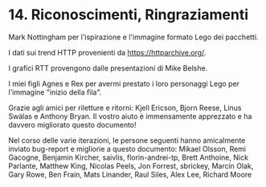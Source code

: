 # 14. Riconoscimenti, Ringraziamenti

Mark Nottingham per l'ispirazione e l'immagine formato Lego dei pacchetti.

I dati sui trend HTTP provenienti da https://httparchive.org/.

I grafici RTT provengono dalle presentazioni di Mike Belshe.

I miei figli Agnes e Rex per avermi prestato i loro personaggi Lego per l'immagine "inizio della fila".

Grazie agli amici per riletture e ritorni: Kjell Ericson, Bjorn Reese, Linus Swälas e Anthony Bryan. Il vostro aiuto è immensamente apprezzato e ha davvero migliorato questo documento!

Nel corso delle varie iterazioni, le persone seguenti hanno amicalmente inviato bug-report e migliorie a questo documento: Mikael Olsson, Remi Gacogne, Benjamin Kircher, saivlis, florin-andrei-tp, Brett Anthoine, Nick Parlante, Matthew King, Nicolas Peels, Jon Forrest, sbrickey, Marcin Olak, Gary Rowe, Ben Frain, Mats Linander, Raul Siles, Alex Lee, Richard Moore

